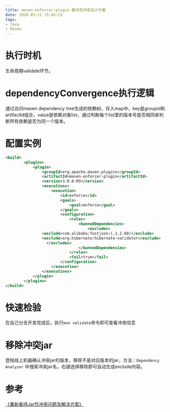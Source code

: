 ```yaml
---
title: maven-enforcer-plugin 解决包冲突设计方案
date: 2020-03-11 15:45:23
tags:
- Java
- Maven
---
```

# 执行时机

生命周期validate环节。

# dependencyConvergence执行逻辑

通过访问maven dependency tree生成的依赖树，存入map中，key是groupid和artifactId组合，value是依赖对象list，通过判断每个list里的版本号是否相同来判断所有依赖是否为同一个版本。

# 配置实例

```xml
<build>
        <plugins>
            <plugin>
                <groupId>org.apache.maven.plugins</groupId>
                <artifactId>maven-enforcer-plugin</artifactId>
                <version>3.0.0-M3</version>
                <executions>
                    <execution>
                        <id>enforce</id>
                        <goals>
                            <goal>enforce</goal>
                        </goals>
                        <configuration>
                            <rules>
                                <bannedDependencies>
                                    <excludes>
                <exclude>com.alibaba:fastjson:(,1.2.60)</exclude>
                <exclude>org.hibernate:hibernate-validator</exclude>
                  </excludes>
                                </bannedDependencies>
                            </rules>
                            <fail>true</fail>
                        </configuration>
                    </execution>
                </executions>
            </plugin>
        </plugins>
</build>
```

# 快速检验

在自己分支开发完成后，执行`mvn validate`命令即可查看冲突信息

# 移除冲突jar

登陆线上机器确认冲突jar的版本，移除不是对应版本的jar，方法：`Dependency Analyzer` 中搜索冲突jar名，右键选择移除即可自动生成exclude内容。

# 参考

[《重新看待Jar包冲突问题及解决方案》][1]

  [1]: https://www.jianshu.com/p/100439269148
